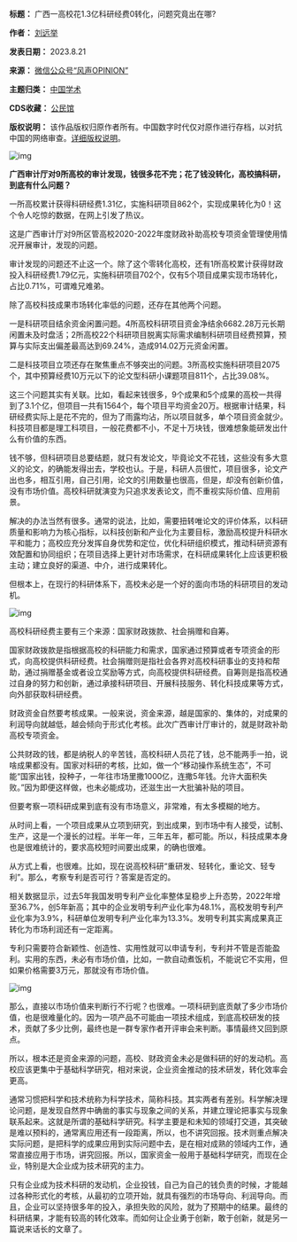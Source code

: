 

**标题：** 广西一高校花1.3亿科研经费0转化，问题究竟出在哪?  

**作者：** [刘远举](https://chinadigitaltimes.net/space/风声OPINION)  

**发表日期：** 2023.8.21  

**来源：** [微信公众号“风声OPINION”](https://web.archive.org/web/https://mp.weixin.qq.com/s/2tjkySUQVWUJnqZEWsTOVg)  

**主题归类：** [中国学术](https://chinadigitaltimes.net/space/中国学术)  

**CDS收藏：** [公民馆](https://chinadigitaltimes.net/space/%E5%85%AC%E6%B0%91%E9%A6%86)  

**版权说明：** 该作品版权归原作者所有。中国数字时代仅对原作进行存档，以对抗中国的网络审查。[详细版权说明](https://chinadigitaltimes.net/chinese/copyright)。


![img](https://chinadigitaltimes.net/chinese/files/2023/08/post-699529-64e37522f0f6e.)


**广西审计厅对9所高校的审计发现，钱很多花不完；花了钱没转化，高校搞科研，到底有什么问题？** 


一所高校累计获得科研经费1.31亿，实施科研项目862个，实现成果转化为0！这个令人吃惊的数据，在网上引发了热议。


这是广西审计厅对9所区管高校2020-2022年度财政补助高校专项资金管理使用情况开展审计，发现的问题。


审计发现的问题还不止这一个。除了这个零转化高校，还有1所高校累计获得财政投入科研经费1.79亿元，实施科研项目702个，仅有5个项目成果实现市场转化，占比0.71%，可谓难兄难弟。


除了高校科技成果市场转化率低的问题，还存在其他两个问题。


一是科研项目结余资金闲置问题。4所高校科研项目资金净结余6682.28万元长期闲置未及时盘活；2所高校22个科研项目脱离实际需求编制科研项目经费预算，预算与实际支出偏差最高达到69.24%，造成914.02万元资金闲置。


二是科技项目立项还存在聚焦重点不够突出的问题。3所高校实施科研项目2075个，其中预算经费10万元以下的论文型科研小课题项目811个，占比39.08%。


这三个问题其实有关联。比如，看起来钱很多，9个成果和5个成果的高校一共得到了3.1个亿，但项目一共有1564个，每个项目平均资金20万。根据审计结果，科研经费实际上是花不完的，但为了雨露均沾，所以项目就多，单个项目资金就少。科技项目都是理工科项目，一般花费都不小，不足十万块钱，很难想象能研发出什么有价值的东西。


钱不够，但科研项目总要结题，就只有发论文，毕竟论文不花钱，这些没有多大意义的论文，的确能发得出去，学校也认。于是，科研人员很忙，项目很多，论文产出也多，相互引用，自己引用，论文的引用数量也很高，但是，却没有创新价值，没有市场价值。高校科研就演变为只追求发表论文，而不重视实际价值、应用前景。


解决的办法当然有很多。通常的说法，比如，需要扭转唯论文的评价体系，以科研质量和影响力为核心指标，以科技创新和产业化为主要目标，激励高校提升科研水平和能力；高校应充分发挥自身优势和定位，优化科研组织模式，推动科研资源有效配置和协同组织；在项目选择上更针对市场需求，在科研成果转化上应该更积极主动；建立良好的渠道、中介，进行成果转化。


但根本上，在现行的科研体系下，高校未必是一个好的面向市场的科研项目的发动机。


![img](https://chinadigitaltimes.net/chinese/files/2023/08/post-699529-64e3752623bff.png)


高校科研经费主要有三个来源：国家财政拨款、社会捐赠和自筹。


国家财政拨款是指根据高校的科研能力和需求，国家通过预算或者专项资金的形式，向高校提供科研经费。社会捐赠则是指社会各界对高校科研事业的支持和帮助，通过捐赠基金或者设立奖励等方式，向高校提供科研经费。自筹则是指高校通过自身的努力和创新，通过承接科研项目、开展科技服务、转化科技成果等方式，向外部获取科研经费。


财政资金自然要考核成果。一般来说，资金来源，越是国家的、集体的，对成果的利润导向就越低，越会倾向于形式化考核。此次广西审计厅审计的，就是财政补助高校专项资金。


公共财政的钱，都是纳税人的辛苦钱，高校科研人员花了钱，总不能两手一拍，说啥成果都没有。国家对科研的考核，比如，做一个“移动操作系统生态”，不可能“国家出钱，投种子，一年往市场里撒1000亿，连撒5年钱。允许大面积失败。”因为即便这样做，也未必能成功，还滋生出一大批骗补贴的项目。


但要考察一项科研成果到底有没有市场意义，非常难，有太多模糊的地方。


从时间上看，一个项目成果从立项到研究，到出成果，到市场中有人接受，试制、生产，这是一个漫长的过程。半年一年，三年五年，都可能。所以，科技成果本身也是很难统计的，要求高校短时间要出成果，的确也很难。


从方式上看，也很难。比如，现在说高校科研“重研发、轻转化，重论文、轻专利”。那么，考察专利是否可行？答案是否定的。


相关数据显示，过去5年我国发明专利产业化率整体呈稳步上升态势，2022年增至36.7%，创5年新高；其中的企业发明专利产业化率为48.1%，高校发明专利产业化率为3.9%，科研单位发明专利产业化率为13.3%。发明专利其实离成果真正转化为市场利润还有一定距离。


专利只需要符合新颖性、创造性、实用性就可以申请专利，专利并不管是否能盈利。实用的东西，未必有市场价值，比如，一款自动煮饭机，不能说它不实用，但如果价格需要3万元，那就没有市场价值。


![img](https://chinadigitaltimes.net/chinese/files/2023/08/post-699529-64e3752770fd1.)


那么，直接以市场价值来判断行不行呢？也很难。一项科研到底贡献了多少市场价值，也是很难量化的。因为一项产品不可能由一项技术组成，到底高校研发的技术，贡献了多少比例，最终也是一群专家作者开评审会来判断。事情最终又回到原点。


所以，根本还是资金来源的问题，高校、财政资金未必是做科研的好的发动机。高校应该更集中于基础科学研究，相对来说，企业资金推动的技术研发，转化效率会更高。


通常习惯把科学和技术统称为科学技术，简称科技。其实两者有差别。科学解决理论问题，是发现自然界中确凿的事实与现象之间的关系，并建立理论把事实与现象联系起来。这就是所谓的基础科学研究。科学主要是和未知的领域打交道，其突破是难以预料的，通常离应用还有一段距离，所以，也不讲究回报。技术则重点解决实际问题，是把科学的成果应用到实际问题中去，是在相对成熟的领域内工作，通常直接应用于市场，讲究回报。所以，国家资金一般用于基础科学研究，而现在企业，特别是大企业成为技术研究的主力。


只有企业成为技术科研的发动机，企业投钱，自己为自己的钱负责的时候，才能越过各种形式化的考核，从最初的立项开始，就具有强烈的市场导向、利润导向。而且，企业可以坚持很多年的投入，承担失败的风险，就为了预期中的结果。最终的科研结果，才能有较高的转化效率。而如何让企业勇于创新，敢于创新，就是另一篇说来话长的文章了。

